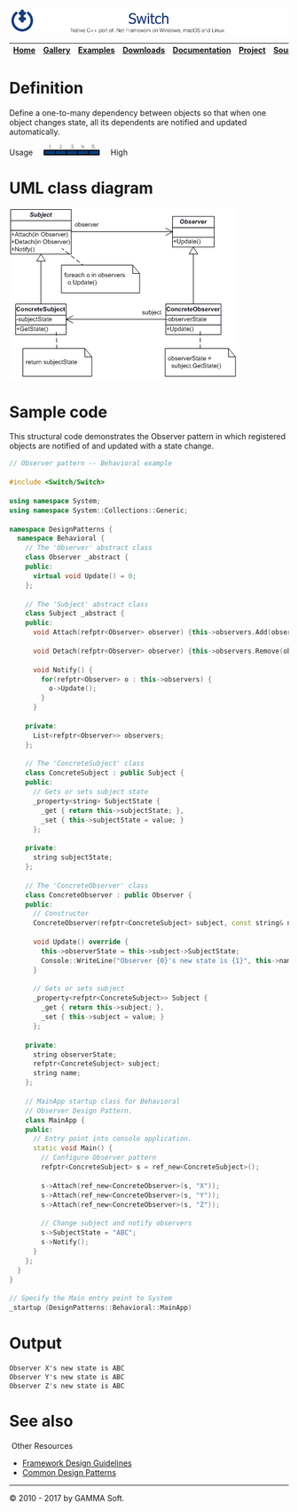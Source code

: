 ![Switch Header](Pictures/SwitchNativeC++port.png)

| [Home](Home.md) | [Gallery](Gallery.md) | [Examples](Examples.md) | [Downloads](Downloads.md) | [Documentation](Documentation.md) | [Project](https://sourceforge.net/projects/switchpro) | [Source](https://github.com/gammasoft71/switch) | [License](License.md) | [Contact](Contact.md) | [GAMMA Soft](https://gammasoft71.wixsite.com/gammasoft) |
|-----------------|-----------------------|-------------------------|-------------------------|-----------------------------------|-------------------------------------------------------|-------------------------------------------------|-----------------------|-----------------------|---------------------------------------------------------|

# Definition

Define a one-to-many dependency between objects so that when one object changes state, all its dependents are notified and updated automatically.

Usage     ![Usage](Pictures/Usage5.png)     High

# UML class diagram

![AbstractFactory](Pictures/DesignPatterns/observer.gif)

# Sample code

This structural code demonstrates the Observer pattern in which registered objects are notified of and updated with a state change.

```c++
// Observer pattern -- Behavioral example
 
#include <Switch/Switch>
 
using namespace System;
using namespace System::Collections::Generic;
 
namespace DesignPatterns {
  namespace Behavioral {
    // The 'Observer' abstract class
    class Observer _abstract {
    public:
      virtual void Update() = 0;
    };
 
    // The 'Subject' abstract class
    class Subject _abstract {
    public:
      void Attach(refptr<Observer> observer) {this->observers.Add(observer);}
 
      void Detach(refptr<Observer> observer) {this->observers.Remove(observer);}
 
      void Notify() {
        for(refptr<Observer> o : this->observers) {
          o->Update();
        }
      }
 
    private:
      List<refptr<Observer>> observers;
    };
 
    // The 'ConcreteSubject' class
    class ConcreteSubject : public Subject {
    public:
      // Gets or sets subject state
      _property<string> SubjectState {
        _get { return this->subjectState; },
        _set { this->subjectState = value; }
      };
 
    private:
      string subjectState;
    };
 
    // The 'ConcreteObserver' class
    class ConcreteObserver : public Observer {
    public:
      // Constructor
      ConcreteObserver(refptr<ConcreteSubject> subject, const string& name) : subject(subject), name(name) {}
 
      void Update() override {
        this->observerState = this->subject->SubjectState;
        Console::WriteLine("Observer {0}'s new state is {1}", this->name, this->observerState);
      }
 
      // Gets or sets subject
      _property<refptr<ConcreteSubject>> Subject {
        _get { return this->subject; },
        _set { this->subject = value; }
      };
 
    private:
      string observerState;
      refptr<ConcreteSubject> subject;
      string name;
    };
    
    // MainApp startup class for Behavioral
    // Observer Design Pattern.
    class MainApp {
    public:
      // Entry point into console application.
      static void Main() {
        // Configure Observer pattern
        refptr<ConcreteSubject> s = ref_new<ConcreteSubject>();
        
        s->Attach(ref_new<ConcreteObserver>(s, "X"));
        s->Attach(ref_new<ConcreteObserver>(s, "Y"));
        s->Attach(ref_new<ConcreteObserver>(s, "Z"));
        
        // Change subject and notify observers
        s->SubjectState = "ABC";
        s->Notify();
      }
    };
  }
}
 
// Specify the Main entry point to System
_startup (DesignPatterns::Behavioral::MainApp)
```

# Output

```
Observer X's new state is ABC
Observer Y's new state is ABC
Observer Z's new state is ABC
```

# See also
​
Other Resources

* [Framework Design Guidelines](FrameworkDesignGuidelines.md)
* [Common Design Patterns](CommonDesignPatterns.md)

______________________________________________________________________________________________

© 2010 - 2017 by GAMMA Soft.
